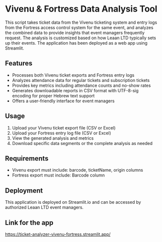 # Vivenu & Fortress Data Analysis Tool

This script takes ticket data from the Vivenu ticketing system and entry logs from the Fortress access control system for the same event, and analyzes the combined data to provide insights that event managers frequently request. The analysis is customized based on how Leaan LTD typically sets up their events. The application has been deployed as a web app using Streamlit.

## Features

- Processes both Vivenu ticket exports and Fortress entry logs
- Analyzes attendance data for regular tickets and subscription tickets
- Provides key metrics including attendance counts and no-show rates
- Generates downloadable reports in CSV format with UTF-8-sig encoding for proper Hebrew text support
- Offers a user-friendly interface for event managers

## Usage

1. Upload your Vivenu ticket export file (CSV or Excel)
2. Upload your Fortress entry log file (CSV or Excel)
3. View the generated analysis and metrics
4. Download specific data segments or the complete analysis as needed

## Requirements

- Vivenu export must include: barcode, ticketName, origin columns
- Fortress export must include: Barcode column

## Deployment

This application is deployed on Streamlit.io and can be accessed by authorized Leaan LTD event managers.

## Link for the app
https://ticket-analyzer-vivenu-fortress.streamlit.app/
